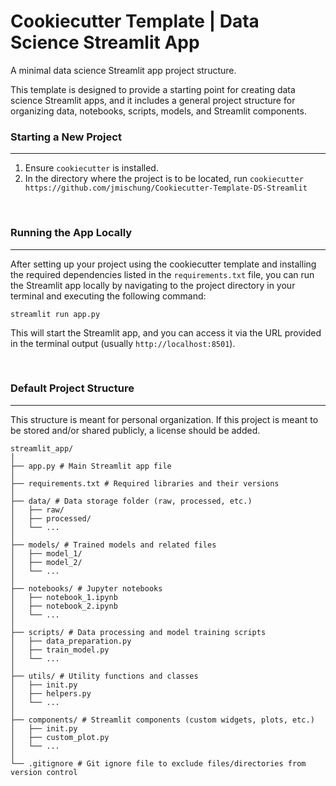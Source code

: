 # Cookiecutter Template | Data Science Streamlit App

A minimal data science Streamlit app project structure.

This template is designed to provide a starting point for creating data science Streamlit apps, and it includes a general project structure for organizing data, notebooks, scripts, models, and Streamlit components.

### Starting a New Project
---  

1. Ensure `cookiecutter` is installed.
2. In the directory where the project is to be located, run `cookiecutter https://github.com/jmischung/Cookiecutter-Template-DS-Streamlit`

<br>


### Running the App Locally
---

After setting up your project using the cookiecutter template and installing the required dependencies listed in the `requirements.txt` file, you can run the Streamlit app locally by navigating to the project directory in your terminal and executing the following command:

`streamlit run app.py`  


This will start the Streamlit app, and you can access it via the URL provided in the terminal output (usually `http://localhost:8501`).  

<br>

### Default Project Structure
---  

This structure is meant for personal organization. If this project is meant to be stored and/or shared publicly, a license should be added.

```
streamlit_app/
│
├── app.py # Main Streamlit app file
│
├── requirements.txt # Required libraries and their versions
│
├── data/ # Data storage folder (raw, processed, etc.)
│   ├── raw/
│   ├── processed/
│   └── ...
│
├── models/ # Trained models and related files
│   ├── model_1/
│   ├── model_2/
│   └── ...
│
├── notebooks/ # Jupyter notebooks
│   ├── notebook_1.ipynb
│   ├── notebook_2.ipynb
│   └── ...
│
├── scripts/ # Data processing and model training scripts
│   ├── data_preparation.py
│   ├── train_model.py
│   └── ...
│
├── utils/ # Utility functions and classes
│   ├── init.py
│   ├── helpers.py
│   └── ...
│
├── components/ # Streamlit components (custom widgets, plots, etc.)
│   ├── init.py
│   ├── custom_plot.py
│   └── ...
│
└── .gitignore # Git ignore file to exclude files/directories from version control
```